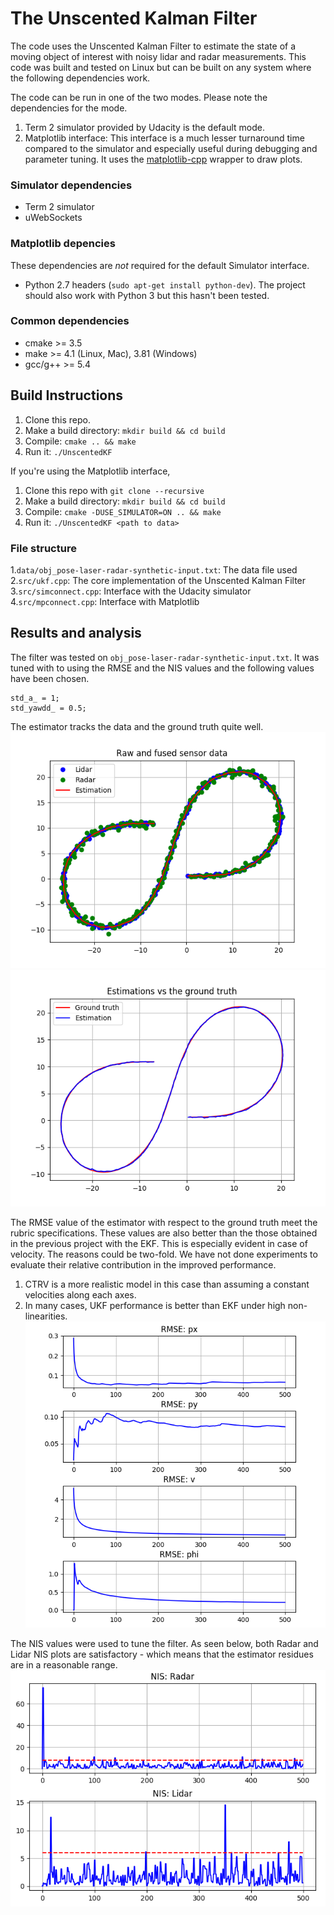 # The Unscented Kalman Filter 

The code uses the Unscented Kalman Filter to estimate the state of a moving object of interest with noisy lidar and radar measurements. This code was built and tested on Linux but can be built on any system where the following dependencies work.

The code can be run in one of the two modes. Please note the dependencies for the mode.
1. Term 2 simulator provided by Udacity is the default mode.
2. Matplotlib interface: This interface is a much lesser turnaround time compared to the simulator and especially useful during debugging and parameter tuning. It uses the [matplotlib-cpp](https://github.com/lava/matplotlib-cpp)
wrapper to draw plots.

### Simulator dependencies
* Term 2 simulator
* uWebSockets

### Matplotlib depencies
These dependencies are _not_ required for the default Simulator interface.
* Python 2.7 headers (`sudo apt-get install python-dev`).
The project should also work with Python 3 but this hasn't been tested.

### Common dependencies
* cmake >= 3.5
* make >= 4.1 (Linux, Mac), 3.81 (Windows)
* gcc/g++ >= 5.4

## Build Instructions

1. Clone this repo. 
2. Make a build directory: `mkdir build && cd build`
3. Compile: `cmake .. && make` 
4. Run it: `./UnscentedKF`

If you're using the Matplotlib interface, 

1. Clone this repo with `git clone --recursive`
2. Make a build directory: `mkdir build && cd build`
3. Compile: `cmake -DUSE_SIMULATOR=ON .. && make` 
4. Run it: `./UnscentedKF <path to data>`

### File structure
1.`data/obj_pose-laser-radar-synthetic-input.txt`: The data file used
2.`src/ukf.cpp`: The core implementation of the Unscented Kalman Filter
3.`src/simconnect.cpp`: Interface with the Udacity simulator
4.`src/mpconnect.cpp`: Interface with Matplotlib
	

## Results and analysis

The filter was tested on `obj_pose-laser-radar-synthetic-input.txt`. It was tuned with to using the RMSE and the NIS values and the following values have been chosen.

```
std_a_ = 1;  
std_yawdd_ = 0.5;  
```
The estimator tracks the data and the ground truth quite well.
![Estimator performance with respect to sensor data](imgs/pwData.png)
![Estimator performance with respect to ground truth](imgs/pwGrTruth.png)

The RMSE value of the estimator with respect to the ground truth meet the rubric specifications. These values are also better than the those obtained in the previous project with the EKF. This is especially evident in case of velocity. The reasons could be two-fold. We have not done experiments to evaluate their relative contribution in the improved performance. 
1. CTRV is a more realistic model in this case than assuming a constant velocities along each axes.
2. In many cases, UKF performance is better than EKF under high non-linearities.  
![RMSE of the states](imgs/pwRmse.png)

The NIS values were used to tune the filter. As seen below, both Radar and Lidar NIS plots are satisfactory - which means that the estimator residues are in a reasonable range. 
![Radar and Lidar NIS](imgs/pwNis.png)


